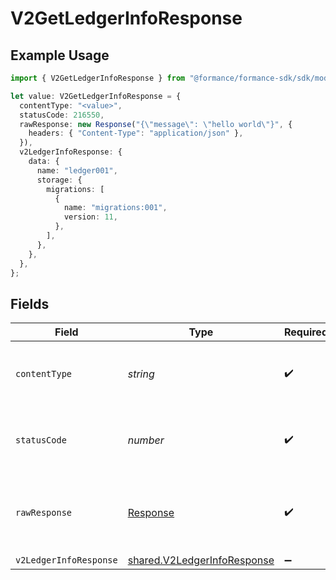 # V2GetLedgerInfoResponse

## Example Usage

```typescript
import { V2GetLedgerInfoResponse } from "@formance/formance-sdk/sdk/models/operations";

let value: V2GetLedgerInfoResponse = {
  contentType: "<value>",
  statusCode: 216550,
  rawResponse: new Response("{\"message\": \"hello world\"}", {
    headers: { "Content-Type": "application/json" },
  }),
  v2LedgerInfoResponse: {
    data: {
      name: "ledger001",
      storage: {
        migrations: [
          {
            name: "migrations:001",
            version: 11,
          },
        ],
      },
    },
  },
};
```

## Fields

| Field                                                                             | Type                                                                              | Required                                                                          | Description                                                                       |
| --------------------------------------------------------------------------------- | --------------------------------------------------------------------------------- | --------------------------------------------------------------------------------- | --------------------------------------------------------------------------------- |
| `contentType`                                                                     | *string*                                                                          | :heavy_check_mark:                                                                | HTTP response content type for this operation                                     |
| `statusCode`                                                                      | *number*                                                                          | :heavy_check_mark:                                                                | HTTP response status code for this operation                                      |
| `rawResponse`                                                                     | [Response](https://developer.mozilla.org/en-US/docs/Web/API/Response)             | :heavy_check_mark:                                                                | Raw HTTP response; suitable for custom response parsing                           |
| `v2LedgerInfoResponse`                                                            | [shared.V2LedgerInfoResponse](../../../sdk/models/shared/v2ledgerinforesponse.md) | :heavy_minus_sign:                                                                | OK                                                                                |